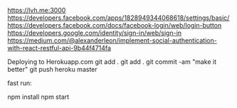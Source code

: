 

https://lvh.me:3000
https://developers.facebook.com/apps/1828949344068618/settings/basic/
https://developers.facebook.com/docs/facebook-login/web/login-button
https://developers.google.com/identity/sign-in/web/sign-in
https://medium.com/@alexanderleon/implement-social-authentication-with-react-restful-api-9b44f4714fa


Deploying to Herokuapp.com
git add .
git add .
git commit -am "make it better"
git push heroku master

fast run:

npm install
npm start
